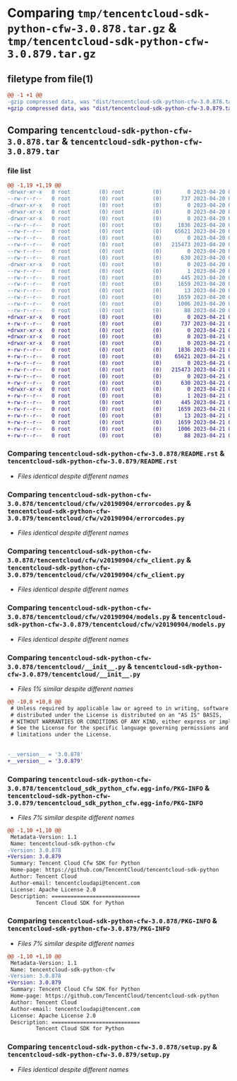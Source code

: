 # Comparing `tmp/tencentcloud-sdk-python-cfw-3.0.878.tar.gz` & `tmp/tencentcloud-sdk-python-cfw-3.0.879.tar.gz`

## filetype from file(1)

```diff
@@ -1 +1 @@
-gzip compressed data, was "dist/tencentcloud-sdk-python-cfw-3.0.878.tar", last modified: Thu Apr 20 00:23:06 2023, max compression
+gzip compressed data, was "dist/tencentcloud-sdk-python-cfw-3.0.879.tar", last modified: Fri Apr 21 00:39:31 2023, max compression
```

## Comparing `tencentcloud-sdk-python-cfw-3.0.878.tar` & `tencentcloud-sdk-python-cfw-3.0.879.tar`

### file list

```diff
@@ -1,19 +1,19 @@
-drwxr-xr-x   0 root         (0) root         (0)        0 2023-04-20 00:23:06.000000 tencentcloud-sdk-python-cfw-3.0.878/
--rw-r--r--   0 root         (0) root         (0)      737 2023-04-20 00:23:06.000000 tencentcloud-sdk-python-cfw-3.0.878/README.rst
-drwxr-xr-x   0 root         (0) root         (0)        0 2023-04-20 00:23:06.000000 tencentcloud-sdk-python-cfw-3.0.878/tencentcloud/
-drwxr-xr-x   0 root         (0) root         (0)        0 2023-04-20 00:23:06.000000 tencentcloud-sdk-python-cfw-3.0.878/tencentcloud/cfw/
-drwxr-xr-x   0 root         (0) root         (0)        0 2023-04-20 00:23:06.000000 tencentcloud-sdk-python-cfw-3.0.878/tencentcloud/cfw/v20190904/
--rw-r--r--   0 root         (0) root         (0)     1836 2023-04-20 00:23:06.000000 tencentcloud-sdk-python-cfw-3.0.878/tencentcloud/cfw/v20190904/errorcodes.py
--rw-r--r--   0 root         (0) root         (0)    65621 2023-04-20 00:23:06.000000 tencentcloud-sdk-python-cfw-3.0.878/tencentcloud/cfw/v20190904/cfw_client.py
--rw-r--r--   0 root         (0) root         (0)        0 2023-04-20 00:23:06.000000 tencentcloud-sdk-python-cfw-3.0.878/tencentcloud/cfw/v20190904/__init__.py
--rw-r--r--   0 root         (0) root         (0)   215473 2023-04-20 00:23:06.000000 tencentcloud-sdk-python-cfw-3.0.878/tencentcloud/cfw/v20190904/models.py
--rw-r--r--   0 root         (0) root         (0)        0 2023-04-20 00:23:06.000000 tencentcloud-sdk-python-cfw-3.0.878/tencentcloud/cfw/__init__.py
--rw-r--r--   0 root         (0) root         (0)      630 2023-04-20 00:23:06.000000 tencentcloud-sdk-python-cfw-3.0.878/tencentcloud/__init__.py
-drwxr-xr-x   0 root         (0) root         (0)        0 2023-04-20 00:23:06.000000 tencentcloud-sdk-python-cfw-3.0.878/tencentcloud_sdk_python_cfw.egg-info/
--rw-r--r--   0 root         (0) root         (0)        1 2023-04-20 00:23:06.000000 tencentcloud-sdk-python-cfw-3.0.878/tencentcloud_sdk_python_cfw.egg-info/dependency_links.txt
--rw-r--r--   0 root         (0) root         (0)      445 2023-04-20 00:23:06.000000 tencentcloud-sdk-python-cfw-3.0.878/tencentcloud_sdk_python_cfw.egg-info/SOURCES.txt
--rw-r--r--   0 root         (0) root         (0)     1659 2023-04-20 00:23:06.000000 tencentcloud-sdk-python-cfw-3.0.878/tencentcloud_sdk_python_cfw.egg-info/PKG-INFO
--rw-r--r--   0 root         (0) root         (0)       13 2023-04-20 00:23:06.000000 tencentcloud-sdk-python-cfw-3.0.878/tencentcloud_sdk_python_cfw.egg-info/top_level.txt
--rw-r--r--   0 root         (0) root         (0)     1659 2023-04-20 00:23:06.000000 tencentcloud-sdk-python-cfw-3.0.878/PKG-INFO
--rw-r--r--   0 root         (0) root         (0)     1006 2023-04-20 00:23:06.000000 tencentcloud-sdk-python-cfw-3.0.878/setup.py
--rw-r--r--   0 root         (0) root         (0)       88 2023-04-20 00:23:06.000000 tencentcloud-sdk-python-cfw-3.0.878/setup.cfg
+drwxr-xr-x   0 root         (0) root         (0)        0 2023-04-21 00:39:31.000000 tencentcloud-sdk-python-cfw-3.0.879/
+-rw-r--r--   0 root         (0) root         (0)      737 2023-04-21 00:39:31.000000 tencentcloud-sdk-python-cfw-3.0.879/README.rst
+drwxr-xr-x   0 root         (0) root         (0)        0 2023-04-21 00:39:31.000000 tencentcloud-sdk-python-cfw-3.0.879/tencentcloud/
+drwxr-xr-x   0 root         (0) root         (0)        0 2023-04-21 00:39:31.000000 tencentcloud-sdk-python-cfw-3.0.879/tencentcloud/cfw/
+drwxr-xr-x   0 root         (0) root         (0)        0 2023-04-21 00:39:31.000000 tencentcloud-sdk-python-cfw-3.0.879/tencentcloud/cfw/v20190904/
+-rw-r--r--   0 root         (0) root         (0)     1836 2023-04-21 00:39:31.000000 tencentcloud-sdk-python-cfw-3.0.879/tencentcloud/cfw/v20190904/errorcodes.py
+-rw-r--r--   0 root         (0) root         (0)    65621 2023-04-21 00:39:31.000000 tencentcloud-sdk-python-cfw-3.0.879/tencentcloud/cfw/v20190904/cfw_client.py
+-rw-r--r--   0 root         (0) root         (0)        0 2023-04-21 00:39:31.000000 tencentcloud-sdk-python-cfw-3.0.879/tencentcloud/cfw/v20190904/__init__.py
+-rw-r--r--   0 root         (0) root         (0)   215473 2023-04-21 00:39:31.000000 tencentcloud-sdk-python-cfw-3.0.879/tencentcloud/cfw/v20190904/models.py
+-rw-r--r--   0 root         (0) root         (0)        0 2023-04-21 00:39:31.000000 tencentcloud-sdk-python-cfw-3.0.879/tencentcloud/cfw/__init__.py
+-rw-r--r--   0 root         (0) root         (0)      630 2023-04-21 00:39:31.000000 tencentcloud-sdk-python-cfw-3.0.879/tencentcloud/__init__.py
+drwxr-xr-x   0 root         (0) root         (0)        0 2023-04-21 00:39:31.000000 tencentcloud-sdk-python-cfw-3.0.879/tencentcloud_sdk_python_cfw.egg-info/
+-rw-r--r--   0 root         (0) root         (0)        1 2023-04-21 00:39:31.000000 tencentcloud-sdk-python-cfw-3.0.879/tencentcloud_sdk_python_cfw.egg-info/dependency_links.txt
+-rw-r--r--   0 root         (0) root         (0)      445 2023-04-21 00:39:31.000000 tencentcloud-sdk-python-cfw-3.0.879/tencentcloud_sdk_python_cfw.egg-info/SOURCES.txt
+-rw-r--r--   0 root         (0) root         (0)     1659 2023-04-21 00:39:31.000000 tencentcloud-sdk-python-cfw-3.0.879/tencentcloud_sdk_python_cfw.egg-info/PKG-INFO
+-rw-r--r--   0 root         (0) root         (0)       13 2023-04-21 00:39:31.000000 tencentcloud-sdk-python-cfw-3.0.879/tencentcloud_sdk_python_cfw.egg-info/top_level.txt
+-rw-r--r--   0 root         (0) root         (0)     1659 2023-04-21 00:39:31.000000 tencentcloud-sdk-python-cfw-3.0.879/PKG-INFO
+-rw-r--r--   0 root         (0) root         (0)     1006 2023-04-21 00:39:31.000000 tencentcloud-sdk-python-cfw-3.0.879/setup.py
+-rw-r--r--   0 root         (0) root         (0)       88 2023-04-21 00:39:31.000000 tencentcloud-sdk-python-cfw-3.0.879/setup.cfg
```

### Comparing `tencentcloud-sdk-python-cfw-3.0.878/README.rst` & `tencentcloud-sdk-python-cfw-3.0.879/README.rst`

 * *Files identical despite different names*

### Comparing `tencentcloud-sdk-python-cfw-3.0.878/tencentcloud/cfw/v20190904/errorcodes.py` & `tencentcloud-sdk-python-cfw-3.0.879/tencentcloud/cfw/v20190904/errorcodes.py`

 * *Files identical despite different names*

### Comparing `tencentcloud-sdk-python-cfw-3.0.878/tencentcloud/cfw/v20190904/cfw_client.py` & `tencentcloud-sdk-python-cfw-3.0.879/tencentcloud/cfw/v20190904/cfw_client.py`

 * *Files identical despite different names*

### Comparing `tencentcloud-sdk-python-cfw-3.0.878/tencentcloud/cfw/v20190904/models.py` & `tencentcloud-sdk-python-cfw-3.0.879/tencentcloud/cfw/v20190904/models.py`

 * *Files identical despite different names*

### Comparing `tencentcloud-sdk-python-cfw-3.0.878/tencentcloud/__init__.py` & `tencentcloud-sdk-python-cfw-3.0.879/tencentcloud/__init__.py`

 * *Files 1% similar despite different names*

```diff
@@ -10,8 +10,8 @@
 # Unless required by applicable law or agreed to in writing, software
 # distributed under the License is distributed on an "AS IS" BASIS,
 # WITHOUT WARRANTIES OR CONDITIONS OF ANY KIND, either express or implied.
 # See the License for the specific language governing permissions and
 # limitations under the License.
 
 
-__version__ = '3.0.878'
+__version__ = '3.0.879'
```

### Comparing `tencentcloud-sdk-python-cfw-3.0.878/tencentcloud_sdk_python_cfw.egg-info/PKG-INFO` & `tencentcloud-sdk-python-cfw-3.0.879/tencentcloud_sdk_python_cfw.egg-info/PKG-INFO`

 * *Files 7% similar despite different names*

```diff
@@ -1,10 +1,10 @@
 Metadata-Version: 1.1
 Name: tencentcloud-sdk-python-cfw
-Version: 3.0.878
+Version: 3.0.879
 Summary: Tencent Cloud Cfw SDK for Python
 Home-page: https://github.com/TencentCloud/tencentcloud-sdk-python
 Author: Tencent Cloud
 Author-email: tencentcloudapi@tencent.com
 License: Apache License 2.0
 Description: ============================
         Tencent Cloud SDK for Python
```

### Comparing `tencentcloud-sdk-python-cfw-3.0.878/PKG-INFO` & `tencentcloud-sdk-python-cfw-3.0.879/PKG-INFO`

 * *Files 7% similar despite different names*

```diff
@@ -1,10 +1,10 @@
 Metadata-Version: 1.1
 Name: tencentcloud-sdk-python-cfw
-Version: 3.0.878
+Version: 3.0.879
 Summary: Tencent Cloud Cfw SDK for Python
 Home-page: https://github.com/TencentCloud/tencentcloud-sdk-python
 Author: Tencent Cloud
 Author-email: tencentcloudapi@tencent.com
 License: Apache License 2.0
 Description: ============================
         Tencent Cloud SDK for Python
```

### Comparing `tencentcloud-sdk-python-cfw-3.0.878/setup.py` & `tencentcloud-sdk-python-cfw-3.0.879/setup.py`

 * *Files identical despite different names*

